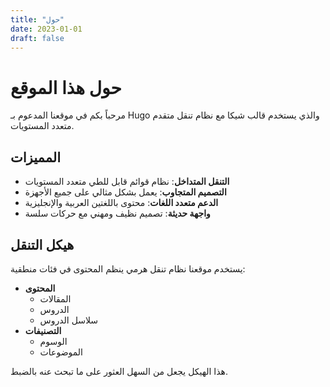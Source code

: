 ```yaml
---
title: "حول"
date: 2023-01-01
draft: false
---
```


# حول هذا الموقع

مرحباً بكم في موقعنا المدعوم بـ Hugo والذي يستخدم قالب شيكا مع نظام تنقل متقدم متعدد المستويات.

## المميزات

- **التنقل المتداخل**: نظام قوائم قابل للطي متعدد المستويات
- **التصميم المتجاوب**: يعمل بشكل مثالي على جميع الأجهزة
- **الدعم متعدد اللغات**: محتوى باللغتين العربية والإنجليزية
- **واجهة حديثة**: تصميم نظيف ومهني مع حركات سلسة

## هيكل التنقل

يستخدم موقعنا نظام تنقل هرمي ينظم المحتوى في فئات منطقية:

- **المحتوى**
  - المقالات
  - الدروس
  - سلاسل الدروس
- **التصنيفات**
  - الوسوم
  - الموضوعات

هذا الهيكل يجعل من السهل العثور على ما تبحث عنه بالضبط.